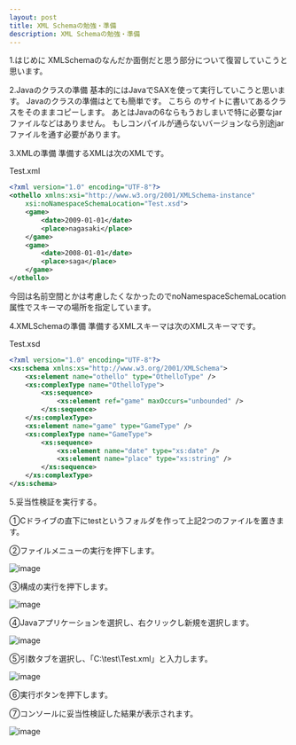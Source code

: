 ```yaml
---
layout: post
title: XML Schemaの勉強・準備
description: XML Schemaの勉強・準備
---
```

1.はじめに
XMLSchemaのなんだか面倒だと思う部分について復習していこうと思います。

2.Javaのクラスの準備
基本的にはJavaでSAXを使って実行していこうと思います。
Javaのクラスの準備はとても簡単です。
こちら のサイトに書いてあるクラスをそのままコピーします。
あとはJavaの6ならもうおしまいで特に必要なjarファイルなどはありません。
もしコンパイルが通らないバージョンなら別途jarファイルを通す必要があります。

3.XMLの準備
準備するXMLは次のXMLです。

Test.xml
```xml
<?xml version="1.0" encoding="UTF-8"?>
<othello xmlns:xsi="http://www.w3.org/2001/XMLSchema-instance"
	xsi:noNamespaceSchemaLocation="Test.xsd">
	<game>
		<date>2009-01-01</date>
		<place>nagasaki</place>
	</game>
	<game>
		<date>2008-01-01</date>
		<place>saga</place>
	</game>
</othello>
```



今回は名前空間とかは考慮したくなかったのでnoNamespaceSchemaLocation属性でスキーマの場所を指定しています。

4.XMLSchemaの準備
準備するXMLスキーマは次のXMLスキーマです。

Test.xsd

```xml
<?xml version="1.0" encoding="UTF-8"?>
<xs:schema xmlns:xs="http://www.w3.org/2001/XMLSchema">
	<xs:element name="othello" type="OthelloType" />
	<xs:complexType name="OthelloType">
		<xs:sequence>
			<xs:element ref="game" maxOccurs="unbounded" />
		</xs:sequence>
	</xs:complexType>
	<xs:element name="game" type="GameType" />
	<xs:complexType name="GameType">
		<xs:sequence>
			<xs:element name="date" type="xs:date" />
			<xs:element name="place" type="xs:string" />
		</xs:sequence>
	</xs:complexType>
</xs:schema>
```

5.妥当性検証を実行する。

①Cドライブの直下にtestというフォルダを作って上記2つのファイルを置きます。

②ファイルメニューの実行を押下します。

![image]({{site.baseurl}}/assets/images/2009_10_3/XmlSchema01.jpg)

③構成の実行を押下します。

![image]({{site.baseurl}}/assets/images/2009_10_3/XmlSchema02.jpg)

④Javaアプリケーションを選択し、右クリックし新規を選択します。

![image]({{site.baseurl}}/assets/images/2009_10_3/XmlSchema03.jpg)

⑤引数タブを選択し、「C:\test\Test.xml」と入力します。

![image]({{site.baseurl}}/assets/images/2009_10_3/XmlSchema04.jpg)

⑥実行ボタンを押下します。

⑦コンソールに妥当性検証した結果が表示されます。

![image]({{site.baseurl}}/assets/images/2009_10_3/XmlSchema05.jpg)
